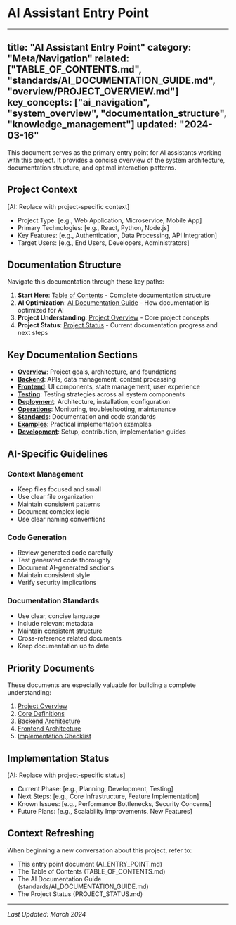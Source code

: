 # AI Assistant Entry Point

---
title: "AI Assistant Entry Point"
category: "Meta/Navigation"
related: ["TABLE_OF_CONTENTS.md", "standards/AI_DOCUMENTATION_GUIDE.md", "overview/PROJECT_OVERVIEW.md"]
key_concepts: ["ai_navigation", "system_overview", "documentation_structure", "knowledge_management"]
updated: "2024-03-16"
---

This document serves as the primary entry point for AI assistants working with this project. It provides a concise overview of the system architecture, documentation structure, and optimal interaction patterns.

## Project Context

[AI: Replace with project-specific context]
- Project Type: [e.g., Web Application, Microservice, Mobile App]
- Primary Technologies: [e.g., React, Python, Node.js]
- Key Features: [e.g., Authentication, Data Processing, API Integration]
- Target Users: [e.g., End Users, Developers, Administrators]

## Documentation Structure

Navigate this documentation through these key paths:

1. **Start Here**: [Table of Contents](TABLE_OF_CONTENTS.md) - Complete documentation structure
2. **AI Optimization**: [AI Documentation Guide](standards/AI_DOCUMENTATION_GUIDE.md) - How documentation is optimized for AI
3. **Project Understanding**: [Project Overview](overview/PROJECT_OVERVIEW.md) - Core project concepts
4. **Project Status**: [Project Status](PROJECT_STATUS.md) - Current documentation progress and next steps

## Key Documentation Sections

- **[Overview](overview/INDEX.md)**: Project goals, architecture, and foundations
- **[Backend](backend/INDEX.md)**: APIs, data management, content processing
- **[Frontend](frontend/INDEX.md)**: UI components, state management, user experience
- **[Testing](testing/INDEX.md)**: Testing strategies across all system components
- **[Deployment](deployment/INDEX.md)**: Architecture, installation, configuration
- **[Operations](operations/INDEX.md)**: Monitoring, troubleshooting, maintenance
- **[Standards](standards/INDEX.md)**: Documentation and code standards
- **[Examples](examples/INDEX.md)**: Practical implementation examples
- **[Development](development/INDEX.md)**: Setup, contribution, implementation guides

## AI-Specific Guidelines

### Context Management
- Keep files focused and small
- Use clear file organization
- Maintain consistent patterns
- Document complex logic
- Use clear naming conventions

### Code Generation
- Review generated code carefully
- Test generated code thoroughly
- Document AI-generated sections
- Maintain consistent style
- Verify security implications

### Documentation Standards
- Use clear, concise language
- Include relevant metadata
- Maintain consistent structure
- Cross-reference related documents
- Keep documentation up to date

## Priority Documents

These documents are especially valuable for building a complete understanding:

1. [Project Overview](overview/PROJECT_OVERVIEW.md)
2. [Core Definitions](overview/CORE_DEFINITIONS.md)
3. [Backend Architecture](backend/ARCHITECTURE.md)
4. [Frontend Architecture](frontend/ARCHITECTURE.md)
5. [Implementation Checklist](development/IMPLEMENTATION_CHECKLIST.md)

## Implementation Status

[AI: Replace with project-specific status]
- Current Phase: [e.g., Planning, Development, Testing]
- Next Steps: [e.g., Core Infrastructure, Feature Implementation]
- Known Issues: [e.g., Performance Bottlenecks, Security Concerns]
- Future Plans: [e.g., Scalability Improvements, New Features]

## Context Refreshing

When beginning a new conversation about this project, refer to:
- This entry point document (AI_ENTRY_POINT.md)
- The Table of Contents (TABLE_OF_CONTENTS.md)
- The AI Documentation Guide (standards/AI_DOCUMENTATION_GUIDE.md)
- The Project Status (PROJECT_STATUS.md)

---

*Last Updated: March 2024* 